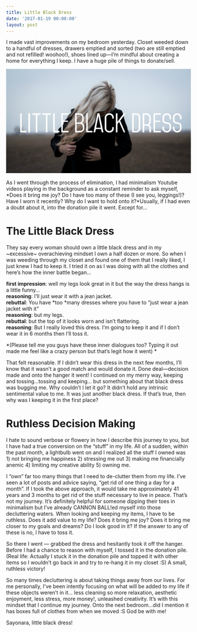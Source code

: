 ```yaml
---
title: Little Black Dress
date: '2017-01-19 00:00:00'
layout: post
---
```

I made vast improvements on my bedroom yesterday. Closet weeded down to a handful of dresses, drawers emptied and sorted (two are still emptied and not refilled! woohoo!), shoes lined up—I’m mindful about creating a home for everything I keep. I have a huge pile of things to donate/sell.

![](/uploads/2017/01/21/little%20black%20dress.jpg)

As I went through the process of elimination, I had minimalism Youtube videos playing in the background as a constant reminder to ask myself, *Does it bring me joy? Do I have too many of these (I see you, leggings!)? Have I worn it recently? Why do I want to hold onto it?*Usually, if I had even a doubt about it, into the donation pile it went. Except for…

# The Little Black Dress

They say every woman should own a little black dress and in my ~excessive~ overachieving mindset I own a half dozen or more. So when I was weeding through my closet and found one of them that I really liked, I just knew I had to keep it. I tried it on as I was doing with all the clothes and here’s how the inner battle began…

**first impression**: well my legs look great in it but the way the dress hangs is a little funny…  
**reasoning**: I’ll just wear it with a jean jacket.  
**rebuttal**: You have *too *many dresses where you have to “just wear a jean jacket with it”  
**reasoning**: but my legs.  
**rebuttal**: but the top of it looks worn and isn’t flattering.  
**reasoning**: But I really loved this dress. I’m going to keep it and if I don’t wear it in 6 months then I’ll toss it.

*(Please tell me you guys have these inner dialogues too? Typing it out made me feel like a crazy person but that’s legit how it went) *

That felt reasonable. If I didn’t wear this dress in the next few months, I’ll know that it wasn’t a good match and would donate it. Done deal—decision made and onto the hanger it went! I continued on my merry way, keeping and tossing…tossing and keeping… but something about that black dress was bugging me. Why couldn’t I let it go? It didn’t hold any intrinsic sentimental value to me. It was just another black dress. If that’s true, then why was I keeping it in the first place?

# Ruthless Decision Making

I hate to sound verbose or flowery in how I describe this journey to you, but I have had a true conversion on the “stuff” in my life. All of a sudden, within the past month, a lightbulb went on and I realized all the stuff I owned was 1) not bringing me happiness 2) stressing me out 3) making me financially anemic 4) limiting my creative ability 5) owning me.

I “own” far too many things that I need to de-clutter them from my life. I’ve seen a lot of posts and advice saying, “get rid of one thing a day for a month”. If I took the above approach, it would take me approximately 41 years and 3 months to get rid of the stuff necessary to live in peace. That’s not my journey. It’s definitely helpful for someone dipping their toes in minimalism but I’ve already CANNON BALL!ed myself into those decluttering waters. When looking and keeping my items, I have to be ruthless. Does it add value to my life? Does it bring me joy? Does it bring me closer to my goals and dreams? Do I look good in it? If the answer to any of these is no, I have to toss it.

So there I went — grabbed the dress and hesitantly took it off the hanger. Before I had a chance to reason with myself, I tossed it in the donation pile. (Real life: Actually I stuck it in the donation pile and topped it with other items so I wouldn’t go back in and try to re-hang it in my closet :S) A small, ruthless victory!

So many times decluttering is about taking things away from our lives. For me personally, I’ve been intently focusing on what will be added to my life if these objects weren’t in it… less cleaning so more relaxation, aesthetic enjoyment, less stress, more money!, unleashed creativity. It’s with this mindset that I continue my journey. Onto the next bedroom…did I mention it has boxes full of clothes from when we moved :S God be with me!

Sayonara, little black dress!